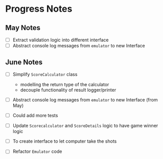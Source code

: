 # Progress Notes  



## May Notes
- [ ] Extract validation logic into different interface
- [ ] Abstract console log messages from `emulator` to new Interface

## June Notes
- [ ] Simplify `ScoreCalculator` class
  - modelling the return type of the calculator 
  - decouple functionality of result logger/printer
- [ ] Abstract console log messages from `emulator` to new Interface (from May)
- [ ] Could add more tests

- [ ] Update `Scorecalculator` and `ScoreDetails` logic to have game winner logic
- [ ] To create interface to let computer take the shots
- [ ] Refactor `Emulator` code